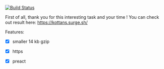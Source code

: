 [![Build Status](https://travis-ci.org/vyshkov/kottans.svg?branch=master)](https://travis-ci.org/vyshkov/kottans)

First of all, thank you for this interesting task and your time !
You can check out result here: https://kottans.surge.sh/

Features:
- [x] smaller 14 kb gzip
- [x] https
- [x] preact


